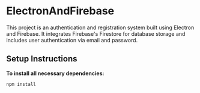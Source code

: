 # ElectronAndFirebase

This project is an authentication and registration system built using Electron and Firebase. It integrates Firebase's Firestore for database storage and includes user authentication via email and password.

## Setup Instructions

**To install all necessary dependencies:**
```bash
npm install

